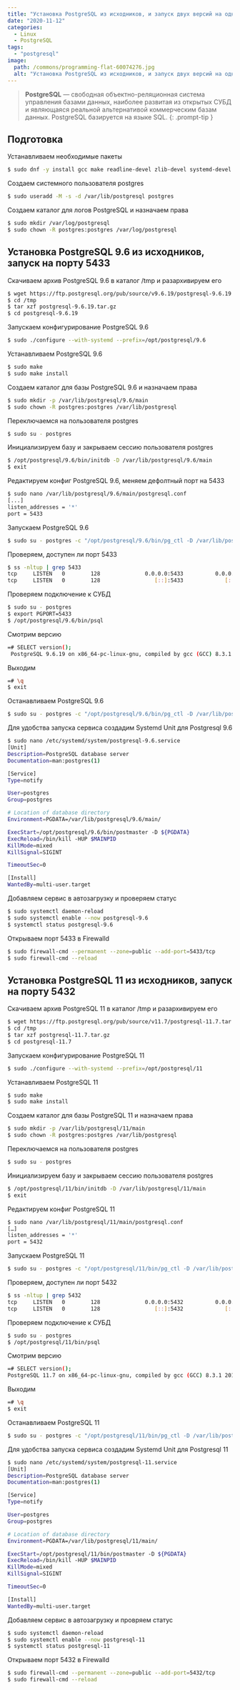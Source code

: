 ```yaml
---
title: "Установка PostgreSQL из исходников, и запуск двух версий на одном сервере в Centos 8"
date: "2020-11-12"
categories: 
  - Linux
  - PostgreSQL
tags: 
  - "postgresql"
image:
  path: /commons/programming-flat-60074276.jpg
  alt: "Установка PostgreSQL из исходников, и запуск двух версий на одном сервере"
---
```


> **PostgreSQL** — свободная объектно-реляционная система управления базами данных, наиболее развитая из открытых СУБД и являющаяся реальной альтернативой коммерческим базам данных. PostgreSQL базируется на языке SQL.
{: .prompt-tip }

## Подготовка

Устанавливаем необходимые пакеты

```sh
$ sudo dnf -y install gcc make readline-devel zlib-devel systemd-devel
```

Создаем системного пользователя postgres

```sh
$ sudo useradd -M -s -d /var/lib/postgresql postgres
```

Создаем каталог для логов PostgreSQL и назначаем права

```sh
$ sudo mkdir /var/log/postgresql
$ sudo chown -R postgres:postgres /var/log/postgresql
```

## Установка PostgreSQL 9.6 из исходников, запуск на порту 5433

Скачиваем архив PostgreSQL 9.6 в каталог /tmp и разархивируем его

```sh
$ wget https://ftp.postgresql.org/pub/source/v9.6.19/postgresql-9.6.19.tar.gz -P /tmp
$ cd /tmp
$ tar xzf postgresql-9.6.19.tar.gz
$ cd postgresql-9.6.19
```

Запускаем конфигурирование PostgreSQL 9.6

```sh
$ sudo ./configure --with-systemd --prefix=/opt/postgresql/9.6
```

Устанавливаем PostgreSQL 9.6

```sh
$ sudo make
$ sudo make install
```

Создаем каталог для базы PostgreSQL 9.6 и назначаем права

```sh
$ sudo mkdir -p /var/lib/postgresql/9.6/main
$ sudo chown -R postgres:postgres /var/lib/postgresql
```

Переключаемся на пользователя postgres

```sh
$ sudo su - postgres
```

Инициализируем базу и закрываем сессию пользователя postgres

```sh
$ /opt/postgresql/9.6/bin/initdb -D /var/lib/postgresql/9.6/main
$ exit
```

Редактируем конфиг PostgreSQL 9.6, меняем дефолтный порт на 5433

```sh
$ sudo nano /var/lib/postgresql/9.6/main/postgresql.conf
[...]
listen_addresses = '*'
port = 5433
```

Запускаем PostgreSQL 9.6

```sh
$ sudo su - postgres -c "/opt/postgresql/9.6/bin/pg_ctl -D /var/lib/postgresql/9.6/main/ -l /var/log/postgresql/postgresql-9.6.log start"
```

Проверяем, доступен ли порт 5433

```sh
$ ss -nltup | grep 5433
tcp     LISTEN   0        128              0.0.0.0:5433          0.0.0.0:*
tcp     LISTEN   0        128                 [::]:5433             [::]:*
```

Проверяем подключение к СУБД

```sh
$ sudo su - postgres
$ export PGPORT=5433
$ /opt/postgresql/9.6/bin/psql
```

Смотрим версию

```sh
=# SELECT version();
 PostgreSQL 9.6.19 on x86_64-pc-linux-gnu, compiled by gcc (GCC) 8.3.1 20191121 (Red Hat 8.3.1-5), 64-bit
```

Выходим

```sh
=# \q
$ exit
```

Останавливаем PostgreSQL 9.6

```sh
$ sudo su - postgres -c "/opt/postgresql/9.6/bin/pg_ctl -D /var/lib/postgresql/9.6/main/ stop"
```

Для удобства запуска сервиса создадим Systemd Unit для Postgresql 9.6

```sh
$ sudo nano /etc/systemd/system/postgresql-9.6.service
[Unit]
Description=PostgreSQL database server
Documentation=man:postgres(1)

[Service]
Type=notify

User=postgres
Group=postgres

# Location of database directory
Environment=PGDATA=/var/lib/postgresql/9.6/main/

ExecStart=/opt/postgresql/9.6/bin/postmaster -D ${PGDATA}
ExecReload=/bin/kill -HUP $MAINPID
KillMode=mixed
KillSignal=SIGINT

TimeoutSec=0

[Install]
WantedBy=multi-user.target
```

Добавляем сервис в автозагрузку и проверяем статус

```sh
$ sudo systemctl daemon-reload
$ sudo systemctl enable --now postgresql-9.6
$ systemctl status postgresql-9.6
```

Открываем порт 5433 в Firewalld

```sh
$ sudo firewall-cmd --permanent --zone=public --add-port=5433/tcp
$ sudo firewall-cmd --reload
```

## Установка PostgreSQL 11 из исходников, запуск на порту 5432

Скачиваем архив PostgreSQL 11 в каталог /tmp и разархивируем его

```sh
$ wget https://ftp.postgresql.org/pub/source/v11.7/postgresql-11.7.tar.gz -P /tmp
$ cd /tmp
$ tar xzf postgresql-11.7.tar.gz
$ cd postgresql-11.7
```

Запускаем конфигурирование PostgreSQL 11

```sh
$ sudo ./configure --with-systemd --prefix=/opt/postgresql/11
```

Устанавливаем PostgreSQL 11

```sh
$ sudo make
$ sudo make install
```

Создаем каталог для базы PostgreSQL 11 и назначаем права

```sh
$ sudo mkdir -p /var/lib/postgresql/11/main
$ sudo chown -R postgres:postgres /var/lib/postgresql
```

Переключаемся на пользователя postgres

```sh
$ sudo su - postgres
```

Инициализируем базу и закрываем сессию пользователя postgres

```sh
$ /opt/postgresql/11/bin/initdb -D /var/lib/postgresql/11/main
$ exit
```

Редактируем конфиг PostgreSQL 11

```sh
$ sudo nano /var/lib/postgresql/11/main/postgresql.conf
[…]
listen_addresses = '*'
port = 5432
```

Запускаем PostgreSQL 11

```sh
$ sudo su - postgres -c "/opt/postgresql/11/bin/pg_ctl -D /var/lib/postgresql/11/main/ -l /var/log/postgresql/postgresql-11.log start"
```

Проверяем, доступен ли порт 5432

```sh
$ ss -nltup | grep 5432
tcp     LISTEN   0        128              0.0.0.0:5432          0.0.0.0:*
tcp     LISTEN   0        128                 [::]:5432             [::]:*
```

Проверяем подключение к СУБД

```sh
$ sudo su - postgres
$ /opt/postgresql/11/bin/psql
```

Смотрим версию

```sh
=# SELECT version();
PostgreSQL 11.7 on x86_64-pc-linux-gnu, compiled by gcc (GCC) 8.3.1 20191121 (Red Hat 8.3.1-5), 64-bit
```

Выходим

```sh
=# \q
$ exit
```

Останавливаем PostgreSQL 11

```sh
$ sudo su - postgres -c "/opt/postgresql/11/bin/pg_ctl -D /var/lib/postgresql/11/main/ stop"
```

Для удобства запуска сервиса создадим Systemd Unit для Postgresql 11

```sh
$ sudo nano /etc/systemd/system/postgresql-11.service
[Unit]
Description=PostgreSQL database server
Documentation=man:postgres(1)

[Service]
Type=notify

User=postgres
Group=postgres

# Location of database directory
Environment=PGDATA=/var/lib/postgresql/11/main/

ExecStart=/opt/postgresql/11/bin/postmaster -D ${PGDATA}
ExecReload=/bin/kill -HUP $MAINPID
KillMode=mixed
KillSignal=SIGINT

TimeoutSec=0

[Install]
WantedBy=multi-user.target
```

Добавляем сервис в автозагрузку и провряем статус

```sh
$ sudo systemctl daemon-reload
$ sudo systemctl enable --now postgresql-11
$ systemctl status postgresql-11
```

Открываем порт 5432 в Firewalld

```sh
$ sudo firewall-cmd --permanent --zone=public --add-port=5432/tcp
$ sudo firewall-cmd --reload
```
